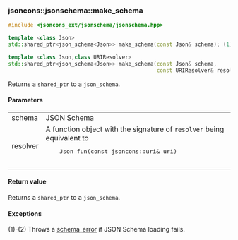 ### jsoncons::jsonschema::make_schema

```cpp
#include <jsoncons_ext/jsonschema/jsonschema.hpp>

template <class Json>
std::shared_ptr<json_schema<Json>> make_schema(const Json& schema); (1)

template <class Json,class URIResolver>
std::shared_ptr<json_schema<Json>> make_schema(const Json& schema, 
                                               const URIResolver& resolver); (2)
```

Returns a `shared_ptr` to a `json_schema`.

#### Parameters

<table>
  <tr>
    <td>schema</td>
    <td>JSON Schema</td> 
  </tr>
  <tr>
    <td>resolver</td>
    <td>A function object with the signature of <code>resolver</code> being equivalent to 
    <pre>
    Json fun(const jsoncons::uri& uri)   
    </pre></td>   
  </tr>
</table>

#### Return value

Returns a `shared_ptr` to a `json_schema`.

#### Exceptions

(1)-(2) Throws a [schema_error](schema_error.md) if JSON Schema loading fails.


